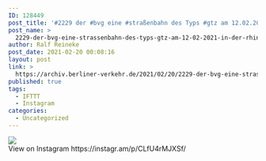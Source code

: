 ```yaml
---
ID: 128449
post_title: '#2229 der #bvg eine #straßenbahn des Typs #gtz am 12.02.2021 in der #rhinstraße'
post_name: >
  2229-der-bvg-eine-strassenbahn-des-typs-gtz-am-12-02-2021-in-der-rhinstrasse-3
author: Ralf Reineke
post_date: 2021-02-20 00:08:16
layout: post
link: >
  https://archiv.berliner-verkehr.de/2021/02/20/2229-der-bvg-eine-strassenbahn-des-typs-gtz-am-12-02-2021-in-der-rhinstrasse-3/
published: true
tags:
  - IFTTT
  - Instagram
categories:
  - Uncategorized
---
```

<div><img src='https://scontent-iad3-1.cdninstagram.com/v/t51.29350-15/151273374_113585034069814_1112849299093000423_n.jpg?_nc_cat=100&ccb=3&_nc_sid=8ae9d6&_nc_ohc=2zWlv8Kj__sAX8BZPcx&_nc_ht=scontent-iad3-1.cdninstagram.com&oh=d277ccf48a6da8d52aa30dda6b7b4ca0&oe=6054D89F' style='max-width:600px;' /><br/><div>View on Instagram https://instagr.am/p/CLfU4rMJXSf/</div></div>